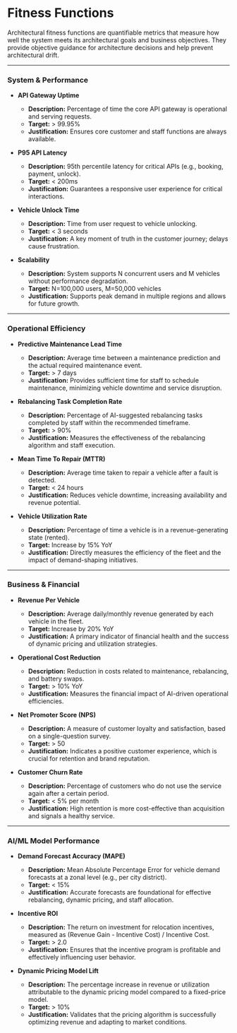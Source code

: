# Fitness Functions

Architectural fitness functions are quantifiable metrics that measure how well the system meets its architectural goals and business objectives. They provide objective guidance for architecture decisions and help prevent architectural drift.

---

### System & Performance

-   **API Gateway Uptime**
    -   **Description:** Percentage of time the core API gateway is operational and serving requests.
    -   **Target:** > 99.95%
    -   **Justification:** Ensures core customer and staff functions are always available.

-   **P95 API Latency**
    -   **Description:** 95th percentile latency for critical APIs (e.g., booking, payment, unlock).
    -   **Target:** < 200ms
    -   **Justification:** Guarantees a responsive user experience for critical interactions.

-   **Vehicle Unlock Time**
    -   **Description:** Time from user request to vehicle unlocking.
    -   **Target:** < 3 seconds
    -   **Justification:** A key moment of truth in the customer journey; delays cause frustration.

-   **Scalability**
    -   **Description:** System supports N concurrent users and M vehicles without performance degradation.
    -   **Target:** N=100,000 users, M=50,000 vehicles
    -   **Justification:** Supports peak demand in multiple regions and allows for future growth.

---

### Operational Efficiency

-   **Predictive Maintenance Lead Time**
    -   **Description:** Average time between a maintenance prediction and the actual required maintenance event.
    -   **Target:** > 7 days
    -   **Justification:** Provides sufficient time for staff to schedule maintenance, minimizing vehicle downtime and service disruption.

-   **Rebalancing Task Completion Rate**
    -   **Description:** Percentage of AI-suggested rebalancing tasks completed by staff within the recommended timeframe.
    -   **Target:** > 90%
    -   **Justification:** Measures the effectiveness of the rebalancing algorithm and staff execution.

-   **Mean Time To Repair (MTTR)**
    -   **Description:** Average time taken to repair a vehicle after a fault is detected.
    -   **Target:** < 24 hours
    -   **Justification:** Reduces vehicle downtime, increasing availability and revenue potential.

-   **Vehicle Utilization Rate**
    -   **Description:** Percentage of time a vehicle is in a revenue-generating state (rented).
    -   **Target:** Increase by 15% YoY
    -   **Justification:** Directly measures the efficiency of the fleet and the impact of demand-shaping initiatives.

---

### Business & Financial

-   **Revenue Per Vehicle**
    -   **Description:** Average daily/monthly revenue generated by each vehicle in the fleet.
    -   **Target:** Increase by 20% YoY
    -   **Justification:** A primary indicator of financial health and the success of dynamic pricing and utilization strategies.

-   **Operational Cost Reduction**
    -   **Description:** Reduction in costs related to maintenance, rebalancing, and battery swaps.
    -   **Target:** > 10% YoY
    -   **Justification:** Measures the financial impact of AI-driven operational efficiencies.

-   **Net Promoter Score (NPS)**
    -   **Description:** A measure of customer loyalty and satisfaction, based on a single-question survey.
    -   **Target:** > 50
    -   **Justification:** Indicates a positive customer experience, which is crucial for retention and brand reputation.

-   **Customer Churn Rate**
    -   **Description:** Percentage of customers who do not use the service again after a certain period.
    -   **Target:** < 5% per month
    -   **Justification:** High retention is more cost-effective than acquisition and signals a healthy service.

---

### AI/ML Model Performance

-   **Demand Forecast Accuracy (MAPE)**
    -   **Description:** Mean Absolute Percentage Error for vehicle demand forecasts at a zonal level (e.g., per city district).
    -   **Target:** < 15%
    -   **Justification:** Accurate forecasts are foundational for effective rebalancing, dynamic pricing, and staff allocation.

-   **Incentive ROI**
    -   **Description:** The return on investment for relocation incentives, measured as (Revenue Gain - Incentive Cost) / Incentive Cost.
    -   **Target:** > 2.0
    -   **Justification:** Ensures that the incentive program is profitable and effectively influencing user behavior.

-   **Dynamic Pricing Model Lift**
    -   **Description:** The percentage increase in revenue or utilization attributable to the dynamic pricing model compared to a fixed-price model.
    -   **Target:** > 10%
    -   **Justification:** Validates that the pricing algorithm is successfully optimizing revenue and adapting to market conditions.